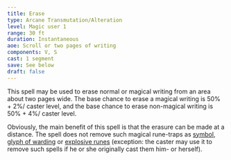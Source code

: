 ```yaml
---
title: Erase
type: Arcane Transmutation/Alteration
level: Magic user 1
range: 30 ft
duration: Instantaneous
aoe: Scroll or two pages of writing
components: V, S
cast: 1 segment
save: See below
draft: false
---
```


This spell may be used to erase normal or magical writing from an area about two pages wide. The base chance to erase a magical writing is 50% + 2%/ caster level, and the base chance to erase non-magical writing is 50% + 4%/ caster level. 

Obviously, the main benefit of this spell is that the erasure can be made at a distance. The spell does not remove such magical rune-traps as [symbol](/srd/spells/magic-user/symbol), [glyph of warding](/srd/spells/magic-user/glyph-of-warding) or [explosive runes](/srd/spells/magic-user/explosive-runes) (exception: the caster may use it to remove such spells if he or she originally cast them him- or herself).